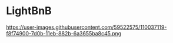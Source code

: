 # LightBnB

https://user-images.githubusercontent.com/59522575/110037119-f8f74900-7d0b-11eb-882b-6a3655ba8c45.png
